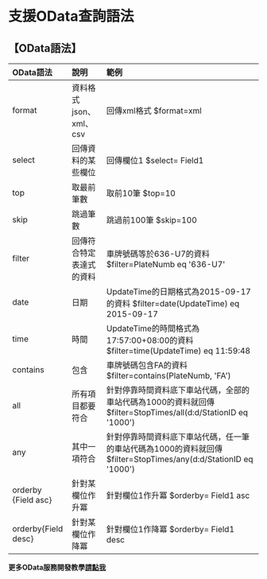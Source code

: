 # 支援OData查詢語法

## 【OData語法】

| OData語法 | 說明 | 範例 |
| :------ | :----- | :------ |
| format | 資料格式json、xml、csv | 回傳xml格式 $format=xml  |
| select | 回傳資料的某些欄位 | 回傳欄位1 $select= Field1  |
| top | 取最前筆數 | 取前10筆  $top=10  |
| skip | 跳過筆數 | 跳過前100筆  $skip=100  |
| filter | 回傳符合特定表達式的資料 | 車牌號碼等於636-U7的資料 $filter=PlateNumb eq '636-U7'  |
| date | 日期 | UpdateTime的日期格式為2015-09-17的資料 $filter=date\(UpdateTime\) eq 2015-09-17  |
| time | 時間 | UpdateTime的時間格式為17:57:00+08:00的資料 $filter=time\(UpdateTime\) eq 11:59:48  |
| contains | 包含 | 車牌號碼包含FA的資料 $filter=contains\(PlateNumb, 'FA'\)  |
| all | 所有項目都要符合 | 針對停靠時間資料底下車站代碼，全部的車站代碼為1000的資料就回傳   $filter=StopTimes/all\(d:d/StationID eq '1000'\)  |
| any | 其中一項符合 | 針對停靠時間資料底下車站代碼，任一筆的車站代碼為1000的資料就回傳  $filter=StopTimes/any\(d:d/StationID eq '1000'\)  |
| orderby {Field asc} | 針對某欄位作升冪 | 針對欄位1作升冪 $orderby= Field1 asc  |
| orderby{Field desc} | 針對某欄位作降冪 | 針對欄位1作降冪 $orderby= Field1 desc  |

**更多OData服務開發教學**[**請點我**](http://ptx.transportdata.tw/ptx/Download/公共運輸整合資訊平台資料服務開發實作.pdf)

